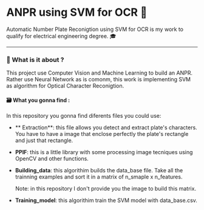 # ANPR using SVM for OCR 🧠

Automatic Number Plate Reconigtion using SVM for OCR  is my work to qualify for electrical engineering degree. 🎓


-------------


###  📖 What is it about  ?



 This project use Computer Vision and Machine Learning to build an ANPR. Rather use Neural Network as is comonm, this work is implementing SVM as algorithm for Optical Character Reconigtion. 
 
 




#### 🗃️ What you gonna find :


In this repository you gonna find diferents files you could use:

- ** Extraction**: this file allows you detect and extract plate's characters. You have to have a image that enclose perfectly the plate's rectangle and just that rectangle. 

-  **PPIF**: this is a little library with some processing image tecniques using OpenCV and other functions. 

-  **Building_data**: this algorithim builds the data_base file. Take all the trainning examples and sort it in a matrix of n_smaple x n_features.  

	 Note: in this repository I don't provide you the image to build this matrix. 

- **Training_model**: this algorithim train the SVM model with data_base.csv.  

